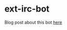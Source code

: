 # ext-irc-bot

Blog post about this bot [here](https://t4ccer.com/posts/extensible-irc-bot-in-haskell/)